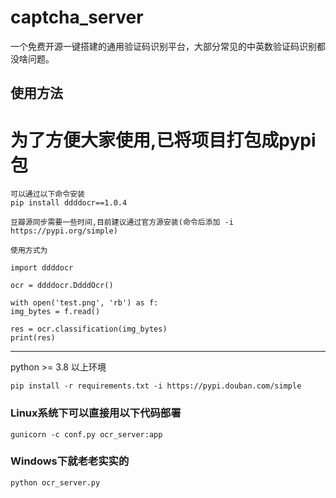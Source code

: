 # captcha_server
一个免费开源一键搭建的通用验证码识别平台，大部分常见的中英数验证码识别都没啥问题。

## 使用方法

# 为了方便大家使用,已将项目打包成pypi包

```
可以通过以下命令安装
pip install ddddocr==1.0.4

豆瓣源同步需要一些时间,目前建议通过官方源安装(命令后添加 -i https://pypi.org/simple)

使用方式为

import ddddocr

ocr = ddddocr.DdddOcr()

with open('test.png', 'rb') as f:
img_bytes = f.read()

res = ocr.classification(img_bytes)
print(res)
```

--------

python >= 3.8 以上环境

`pip install -r requirements.txt -i https://pypi.douban.com/simple`

### Linux系统下可以直接用以下代码部署

`gunicorn -c conf.py ocr_server:app`

### Windows下就老老实实的

`python ocr_server.py`

